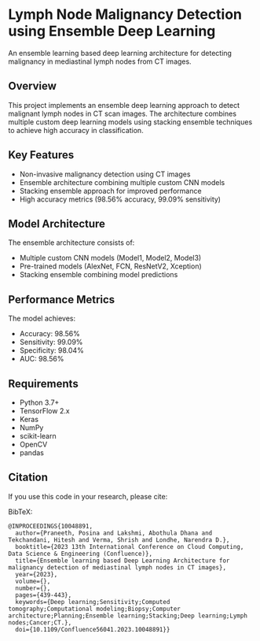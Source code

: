 # Lymph Node Malignancy Detection using Ensemble Deep Learning

An ensemble learning based deep learning architecture for detecting malignancy in mediastinal lymph nodes from CT images.

## Overview

This project implements an ensemble deep learning approach to detect malignant lymph nodes in CT scan images. The architecture combines multiple custom deep learning models using stacking ensemble techniques to achieve high accuracy in classification.

## Key Features

- Non-invasive malignancy detection using CT images
- Ensemble architecture combining multiple custom CNN models
- Stacking ensemble approach for improved performance
- High accuracy metrics (98.56% accuracy, 99.09% sensitivity)

## Model Architecture

The ensemble architecture consists of:

- Multiple custom CNN models (Model1, Model2, Model3)
- Pre-trained models (AlexNet, FCN, ResNetV2, Xception)
- Stacking ensemble combining model predictions

## Performance Metrics

The model achieves:

- Accuracy: 98.56%
- Sensitivity: 99.09% 
- Specificity: 98.04%
- AUC: 98.56%

## Requirements

- Python 3.7+
- TensorFlow 2.x
- Keras
- NumPy
- scikit-learn
- OpenCV
- pandas



## Citation

If you use this code in your research, please cite:

BibTeX:

```
@INPROCEEDINGS{10048891,
  author={Praneeth, Posina and Lakshmi, Abothula Dhana and Tekchandani, Hitesh and Verma, Shrish and Londhe, Narendra D.},
  booktitle={2023 13th International Conference on Cloud Computing, Data Science & Engineering (Confluence)}, 
  title={Ensemble learning based Deep Learning Architecture for malignancy detection of mediastinal lymph nodes in CT images}, 
  year={2023},
  volume={},
  number={},
  pages={439-443},
  keywords={Deep learning;Sensitivity;Computed tomography;Computational modeling;Biopsy;Computer architecture;Planning;Ensemble learning;Stacking;Deep learning;Lymph nodes;Cancer;CT.},
  doi={10.1109/Confluence56041.2023.10048891}}
```
